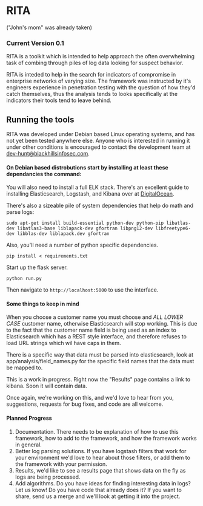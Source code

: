 # RITA
("John's mom" was already taken)

### Current Version 0.1

RITA is a toolkit which is intended to help approach the often overwhelming task of combing through piles of log data looking for suspect behavior.

RITA is inteded to help in the search for indicators of compromise in enterprise networks of varying size. The framework was instructed by it's engineers experience in penetration testing with the question of how they'd catch themselves, thus the analysis tends to looks specifically at the indicators their tools tend to leave behind.


## Running the tools
RITA was developed under Debian based Linux operating systems, and has not yet been tested anywhere else. Anyone who is interested in running it under other conditions is encouraged to contact the development team at dev-hunt@blackhillsinfosec.com.

#### On Debian based distrobutions start by installing at least these dependancies the command:

You will also need to install a full ELK stack. There's an excellent guide to installing Elasticsearch, Logstash, and Kibana over at [DigitalOcean](https://www.digitalocean.com/community/tutorials/how-to-install-elasticsearch-logstash-and-kibana-4-on-ubuntu-14-04).

There's also a sizeable pile of system dependencies that help do math and parse logs:

`sudo apt-get install build-essential python-dev python-pip libatlas-dev libatlas3-base liblapack-dev gfortran libpng12-dev libfreetype6-dev libblas-dev liblapack.dev gfortran`

Also, you'll need a number of python specific dependencies.

`pip install < requirements.txt`

Start up the flask server.

`python run.py`

Then navigate to `http://localhost:5000` to use the interface. 

#### Some things to keep in mind

When you choose a customer name you must choose and *ALL LOWER CASE* customer name, otherwise Elasticsearch will stop working. This is due to the fact that the customer name field is being used as an index to Elasticsearch which has a REST style interface, and therefore refuses to load URL strings which wil have caps in them.

There is a specific way that data must be parsed into elasticsearch, look at app/analysis/field_names.py for the specific field names that the data must be mapped to.

This is a work in progress. Right now the "Results" page contains a link to kibana. Soon it will contain data. 

Once again, we're working on this, and we'd love to hear from you, suggestions, requests for bug fixes, and code are all welcome.

#### Planned Progress

1. Documentation. There needs to be explanation of how to use this framework, how to add to the framework, and how the framework works in general.
2. Better log parsing solutions. If you have logstash filters that work for your environment we'd love to hear about those filters, or add them to the framework with your permission.
3. Results, we'd like to see a results page that shows data on the fly as logs are being processed.
4. Add algorithms. Do you have ideas for finding interesting data in logs? Let us know! Do you have code that already does it? If you want to share, send us a merge and we'll look at getting it into the project.
